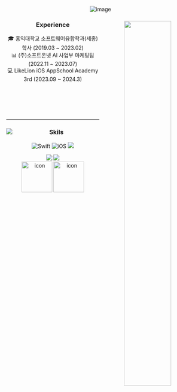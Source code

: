 <div align="center">
    
![image](https://github.com/Hminchae/Hminchae/assets/103357078/22ab4878-00b3-46cc-abb0-686e6fd63c4a)

<div align="center">
<img align="right" width="50%" src="https://github-readme-stats.vercel.app/api?username=Hminchae&show_icons=true&theme=dracula&langs_count=8"/>

 
### Experience 
<div align="center">

🎓 홍익대학교 소프트웨어융합학과(세종) 학사 (2019.03 ~ 2023.02)
<br>
📊 (주)소프트온넷 AI 사업부 마케팅팀 (2022.11 ~ 2023.07)
<br>
💻 LikeLion iOS AppSchool Academy 3rd (2023.09 ~ 2024.3)
 <br>
 <br>  
 <br>  
 <br>
 
</div>
 
---
<div align="center">
<img align="left" src="http://mazassumnida.wtf/api/v2/generate_badge?boj=hminchae"/>
 
### Skils 

![Swift](https://img.shields.io/badge/Swift-FA7343?style=flat-square&logo=Swift&logoColor=white&edge_flat=false) 
![iOS](https://img.shields.io/badge/iOS-222222?style=flat-square&logo=Apple&logoColor=white) 
<img src="https://img.shields.io/badge/XCode-147EFB?style=flat-square&logo=xcode&logoColor=white"/>
    
<img src="https://img.shields.io/badge/GitHub-181717?style=flat-square&logo=github&logoColor=white"/>   
<img src="https://img.shields.io/badge/Git-F05032?style=flat-square&logo=Git&logoColor=white"/>  
<br>
<img src="https://techstack-generator.vercel.app/swift-icon.svg" alt="icon" width="82" height="82" />  
<img src="https://techstack-generator.vercel.app/github-icon.svg" alt="icon" width="82" height="82" />

  <br>
 
</div>
